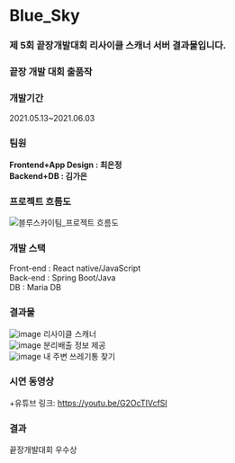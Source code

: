 # Blue_Sky
### 제 5회 끝장개발대회 리사이클 스캐너 서버 결과물입니다.


### 끝장 개발 대회 출품작

### 개발기간
2021.05.13~2021.06.03

### 팀원

<b>Frontend+App Design : 최은정</b><br>
<b>Backend+DB : 김가은</b>

### 프로젝트 흐름도
![블루스카이팀_프로젝트 흐름도](https://user-images.githubusercontent.com/31676033/121387432-a28e4c00-c985-11eb-80d0-e147dfd2b985.jpg)

### 개발 스택

Front-end : React native/JavaScript<br>
Back-end : Spring Boot/Java <br>
DB : Maria DB

### 결과물
![image](https://user-images.githubusercontent.com/31676033/121386706-298ef480-c985-11eb-895e-7d879342a87f.png)
리사이클 스캐너
<br>
![image](https://user-images.githubusercontent.com/31676033/121387026-4e836780-c985-11eb-86fa-2d439834b9f8.png)
분리배출 정보 제공
<br>
![image](https://user-images.githubusercontent.com/31676033/121387175-71ae1700-c985-11eb-8a93-046df33a1360.png)
내 주변 쓰레기통 찾기

### 시연 동영상
+유튜브 링크: <https://youtu.be/G2OcTIVcfSI>

### 결과
끝장개발대회 우수상
